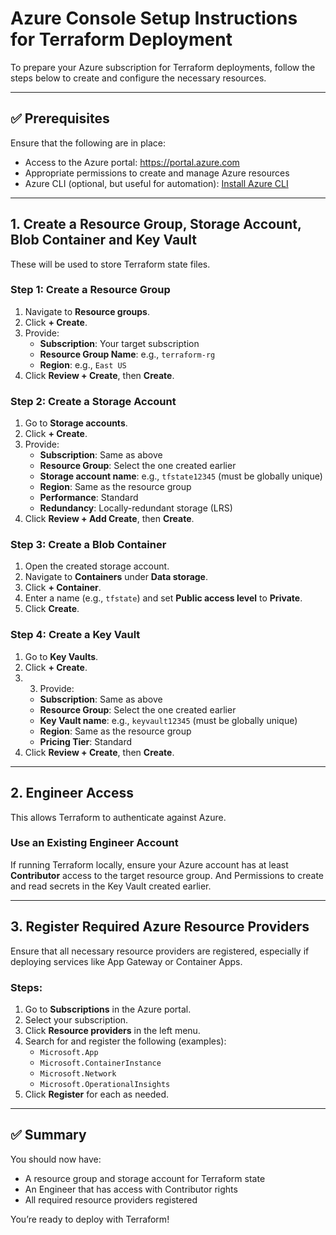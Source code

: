 # Azure Console Setup Instructions for Terraform Deployment

To prepare your Azure subscription for Terraform deployments, follow the steps below to create and configure the necessary resources.

---

## ✅ Prerequisites

Ensure that the following are in place:

- Access to the Azure portal: https://portal.azure.com
- Appropriate permissions to create and manage Azure resources
- Azure CLI (optional, but useful for automation): [Install Azure CLI](https://learn.microsoft.com/en-us/cli/azure/install-azure-cli)

---

## 1. Create a Resource Group, Storage Account, Blob Container and Key Vault

These will be used to store Terraform state files.

### Step 1: Create a Resource Group

1. Navigate to **Resource groups**.
2. Click **+ Create**.
3. Provide:
   - **Subscription**: Your target subscription
   - **Resource Group Name**: e.g., `terraform-rg`
   - **Region**: e.g., `East US`
4. Click **Review + Create**, then **Create**.

### Step 2: Create a Storage Account

1. Go to **Storage accounts**.
2. Click **+ Create**.
3. Provide:
   - **Subscription**: Same as above
   - **Resource Group**: Select the one created earlier
   - **Storage account name**: e.g., `tfstate12345` (must be globally unique)
   - **Region**: Same as the resource group
   - **Performance**: Standard
   - **Redundancy**: Locally-redundant storage (LRS)
4. Click **Review + Add Create**, then **Create**.

### Step 3: Create a Blob Container

1. Open the created storage account.
2. Navigate to **Containers** under **Data storage**.
3. Click **+ Container**.
4. Enter a name (e.g., `tfstate`) and set **Public access level** to **Private**.
5. Click **Create**.


### Step 4: Create a Key Vault

1. Go to **Key Vaults**.
2.  Click **+ Create**.
3. 3. Provide:
   - **Subscription**: Same as above
   - **Resource Group**: Select the one created earlier
   - **Key Vault name**: e.g., `keyvault12345` (must be globally unique)
   - **Region**: Same as the resource group
   - **Pricing Tier**: Standard
4. Click **Review + Create**, then **Create**.
---

## 2. Engineer Access

This allows Terraform to authenticate against Azure.

###  Use an Existing Engineer Account

If running Terraform locally, ensure your Azure account has at least **Contributor** access to the target resource group. And Permissions to create and read secrets in the Key Vault created earlier.

---

## 3. Register Required Azure Resource Providers

Ensure that all necessary resource providers are registered, especially if deploying services like App Gateway or Container Apps.

### Steps:

1. Go to **Subscriptions** in the Azure portal.
2. Select your subscription.
3. Click **Resource providers** in the left menu.
4. Search for and register the following (examples):
   - `Microsoft.App`
   - `Microsoft.ContainerInstance`
   - `Microsoft.Network`
   - `Microsoft.OperationalInsights`
5. Click **Register** for each as needed.

---

## ✅ Summary

You should now have:
- A resource group and storage account for Terraform state
- An Engineer that has access with Contributor rights
- All required resource providers registered

You’re ready to deploy with Terraform!
